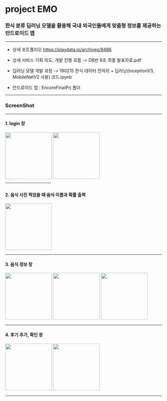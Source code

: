 # project EMO

### 한식 분류 딥러닝 모델을 활용해 국내 외국인들에게 맞춤형 정보를 제공하는 안드로이드 앱

-----------------------------------

- 상세 포트폴리오
https://playdata.io/archives/8486

- 상세 서비스 기획 의도, 개발 진행 흐름 -> DB반 6조 최종 발표자료.pdf

- 딥러닝 모델 개발 과정 -> 190215 한식 데이터 전처리 + 딥러닝(InceptionV3, MobileNetV2 사용) 코드.ipynb

- 안드로이드 앱 : EncoreFinalPrj 폴더 

---------------------------------

### ScreenShot

----------------------

#### 1. login 창

<div>
  <img width="150" src="https://user-images.githubusercontent.com/35323742/53690505-f07f7700-3dae-11e9-89ff-3cde1a414625.PNG">
  <img width="150" src="https://user-images.githubusercontent.com/35323742/53690507-f5442b00-3dae-11e9-8251-6ac49fa41831.PNG">
</div>
-----------------------

#### 2. 음식 사진 찍었을 때 음식 이름과 확률 출력
<div>
  <img width="150" src="https://user-images.githubusercontent.com/35323742/53690530-a77bf280-3daf-11e9-82c9-6af749a88770.PNG">
</div>

----------------------

#### 3. 음식 정보 창
<div>
  <img width="150" src="https://user-images.githubusercontent.com/35323742/53690544-e9a53400-3daf-11e9-868e-b42207053caf.PNG">
  <img width="150" src="https://user-images.githubusercontent.com/35323742/53690545-f2960580-3daf-11e9-9d69-b7c87aaea3e0.PNG">
  <img width="150" src="https://user-images.githubusercontent.com/35323742/53690546-f6c22300-3daf-11e9-939f-6ce010cbd82a.PNG">
</div>

----------------------

#### 4. 후기 추가, 확인 창

<div>
  <img width="150" src="https://user-images.githubusercontent.com/35323742/53690554-32f58380-3db0-11e9-8b30-a462dcd2b319.PNG">
  <img width="150" src="https://user-images.githubusercontent.com/35323742/53690555-36890a80-3db0-11e9-9c04-512bd44966df.PNG">
</div>

-----------------------



